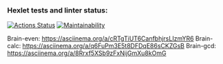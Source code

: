### Hexlet tests and linter status:

[![Actions Status](https://github.com/AntonGalygo/frontend-project-44/actions/workflows/hexlet-check.yml/badge.svg)](https://github.com/AntonGalygo/frontend-project-44/actions)
[![Maintainability](https://api.codeclimate.com/v1/badges/c0a269f62a55d25134d9/maintainability)](https://codeclimate.com/github/AntonGalygo/frontend-project-44/maintainability)

Brain-even: https://asciinema.org/a/cRTgTiUT6CanfbhjrsLIzmYR6
Brain-calc: https://asciinema.org/a/q6FuPm3E5t8DFDqE86sCKZGsB
Brain-gcd: https://asciinema.org/a/8Rrxf5XSb9zFxNijGmXu8kOmG
